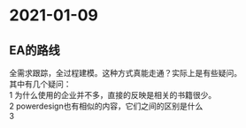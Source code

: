 # 2021-01-09

## EA的路线

全需求跟踪，全过程建模。这种方式真能走通？实际上是有些疑问。  
其中有几个疑问：  
1 为什么使用的企业并不多，直接的反映是相关的书籍很少。  
2 powerdesign也有相似的内容，它们之间的区别是什么  
3 